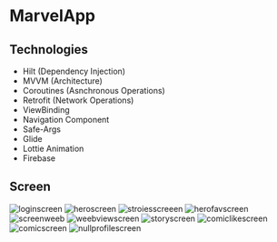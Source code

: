 # MarvelApp

## Technologies
- Hilt (Dependency Injection)
- MVVM (Architecture)
- Coroutines (Asnchronous Operations)
- Retrofit (Network Operations)
- ViewBinding
- Navigation Component
- Safe-Args
- Glide
- Lottie Animation
- Firebase

## Screen

![loginscreen](https://user-images.githubusercontent.com/109890557/212684343-213acba1-da6f-4411-91ce-cf5500b1f026.jpg)
![heroscreen](https://user-images.githubusercontent.com/109890557/212684351-8b9a4c9f-78d1-4431-9a50-127c6f1a7191.jpg)
![stroiesscreeen](https://user-images.githubusercontent.com/109890557/212684368-658b8429-6cc4-4610-9d2c-0a384c5bebc2.jpg)
![herofavscreen](https://user-images.githubusercontent.com/109890557/212684374-c4fadb68-69ed-477e-a77a-4ff17333c298.jpg)
![screenweeb](https://user-images.githubusercontent.com/109890557/212684386-3e5a2e3b-f0e9-4c4b-aa68-d196ebbed283.jpg)
![weebviewscreen](https://user-images.githubusercontent.com/109890557/212684392-9279a429-45c1-4b23-8714-8dc44d5ff1fa.jpg)
![storyscreen](https://user-images.githubusercontent.com/109890557/212684401-b6f0000d-c54f-480d-b3e5-62a7f649951c.jpg)
![comiclikescreen](https://user-images.githubusercontent.com/109890557/212684415-4a53aa5e-5b38-48cf-8686-467ce344f2d1.jpg)
![comicscreen](https://user-images.githubusercontent.com/109890557/212684429-e20d4883-493c-482d-b9ef-04dd6f8ffe18.jpg)
![nullprofilescreen](https://user-images.githubusercontent.com/109890557/212684436-41b8b9c9-8e38-4e1d-a146-ba49b0a61047.jpg)
